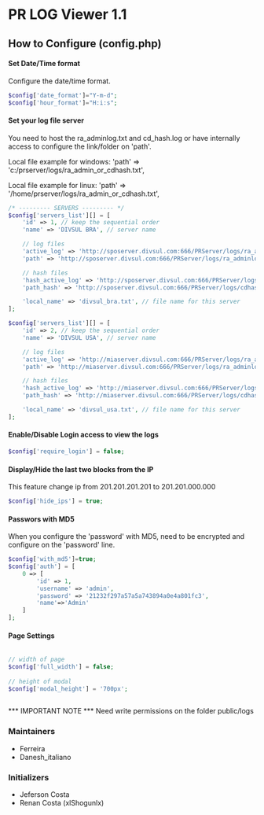 # PR LOG Viewer 1.1
 
## How to Configure (config.php)
 
#### Set Date/Time format
Configure the date/time format.
```php
$config['date_format']="Y-m-d";
$config['hour_format']="H:i:s";
```
 
#### Set your log file server
You need to host the ra_adminlog.txt and cd_hash.log or have internally access to configure the link/folder on 'path'.

Local file example for windows:
'path' => 'c:/prserver/logs/ra_admin_or_cdhash.txt',
 
Local file example for linux:
'path' => '/home/prserver/logs/ra_admin_or_cdhash.txt',
```php
/* --------- SERVERS --------- */
$config['servers_list'][] = [
    'id' => 1, // keep the sequential order
    'name' => 'DIVSUL BRA', // server name

    // log files
    'active_log' => 'http://sposerver.divsul.com:666/PRServer/logs/ra_adminlog.txt', // filelog 1
    'path' => 'http://sposerver.divsul.com:666/PRServer/logs/ra_adminlog_main.txt', // filelog 2

    // hash files
    'hash_active_log' => 'http://sposerver.divsul.com:666/PRServer/logs/cdhash.txt', // filelog 1
    'path_hash' => 'http://sposerver.divsul.com:666/PRServer/logs/cdhash_main.txt', // filelog 2

    'local_name' => 'divsul_bra.txt', // file name for this server
];

$config['servers_list'][] = [
    'id' => 2, // keep the sequential order
    'name' => 'DIVSUL USA', // server name

    // log files
    'active_log' => 'http://miaserver.divsul.com:666/PRServer/logs/ra_adminlog.txt', // filelog 1
    'path' => 'http://miaserver.divsul.com:666/PRServer/logs/ra_adminlog_main.txt', // filelog 2

    // hash files
    'hash_active_log' => 'http://miaserver.divsul.com:666/PRServer/logs/cdhash.txt', // filelog 1
    'path_hash' => 'http://miaserver.divsul.com:666/PRServer/logs/cdhash_main.txt', // filelog 2

    'local_name' => 'divsul_usa.txt', // file name for this server
];
```
 
#### Enable/Disable Login access to view the logs
```php
$config['require_login'] = false;
```
#### Display/Hide the last two blocks from the IP
This feature change ip from 201.201.201.201 to 201.201.000.000
```php
$config['hide_ips'] = true;
```
 
 
#### Passwors with MD5
When you configure the 'password' with MD5, need to be encrypted and configure on the 'password' line.
```php
$config['with_md5']=true;
$config['auth'] = [
    0 => [
        'id' => 1,
        'username' => 'admin',
        'password' => '21232f297a57a5a743894a0e4a801fc3',
        'name'=>'Admin'
    ]
];
```
 
 
#### Page Settings
```php
 
// width of page
$config['full_width'] = false;
 
// height of modal
$config['modal_height'] = '700px';
 
```
 
*** IMPORTANT NOTE ***
Need write permissions on the folder public/logs
 
### Maintainers
- Ferreira
- Danesh_italiano
 
### Initializers
- Jeferson Costa
- Renan Costa (xlShogunlx)
